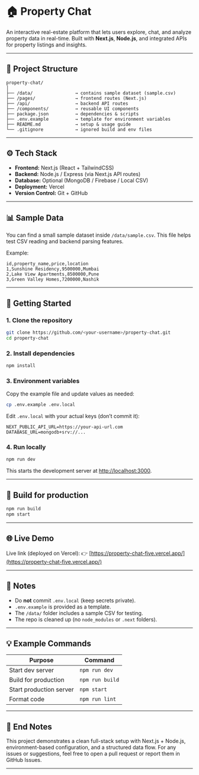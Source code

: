 # 🏠 Property Chat

An interactive real-estate platform that lets users explore, chat, and analyze property data in real-time.
Built with **Next.js**, **Node.js**, and integrated APIs for property listings and insights.

---

## 📁 Project Structure

```
property-chat/
│
├── /data/                → contains sample dataset (sample.csv)
├── /pages/               → frontend routes (Next.js)
├── /api/                 → backend API routes
├── /components/          → reusable UI components
├── package.json          → dependencies & scripts
├── .env.example          → template for environment variables
├── README.md             → setup & usage guide
└── .gitignore            → ignored build and env files
```

---

## ⚙️ Tech Stack

* **Frontend:** Next.js (React + TailwindCSS)
* **Backend:** Node.js / Express (via Next.js API routes)
* **Database:** Optional (MongoDB / Firebase / Local CSV)
* **Deployment:** Vercel
* **Version Control:** Git + GitHub

---

## 📊 Sample Data

You can find a small sample dataset inside `/data/sample.csv`.
This file helps test CSV reading and backend parsing features.

Example:

```csv
id,property_name,price,location
1,Sunshine Residency,9500000,Mumbai
2,Lake View Apartments,8500000,Pune
3,Green Valley Homes,7200000,Nashik
```

---

## 🚀 Getting Started

### 1. Clone the repository

```bash
git clone https://github.com/<your-username>/property-chat.git
cd property-chat
```

### 2. Install dependencies

```bash
npm install
```

### 3. Environment variables

Copy the example file and update values as needed:

```bash
cp .env.example .env.local
```

Edit `.env.local` with your actual keys (don’t commit it):

```
NEXT_PUBLIC_API_URL=https://your-api-url.com
DATABASE_URL=mongodb+srv://...
```

### 4. Run locally

```bash
npm run dev
```

This starts the development server at [http://localhost:3000](http://localhost:3000).

---

## 🧱 Build for production

```bash
npm run build
npm start
```

---

## 🌐 Live Demo

Live link (deployed on Vercel):
👉 [https://property-chat-five.vercel.app/](https://property-chat-five.vercel.app/)

---

## 🧩 Notes

* Do **not** commit `.env.local` (keep secrets private).
* `.env.example` is provided as a template.
* The `/data/` folder includes a sample CSV for testing.
* The repo is cleaned up (no `node_modules` or `.next` folders).

---

## 💡 Example Commands

| Purpose                 | Command         |
| ----------------------- | --------------- |
| Start dev server        | `npm run dev`   |
| Build for production    | `npm run build` |
| Start production server | `npm start`     |
| Format code             | `npm run lint`  |

---

## 🏁 End Notes

This project demonstrates a clean full-stack setup with Next.js + Node.js, environment-based configuration, and a structured data flow.
For any issues or suggestions, feel free to open a pull request or report them in GitHub Issues.

---
